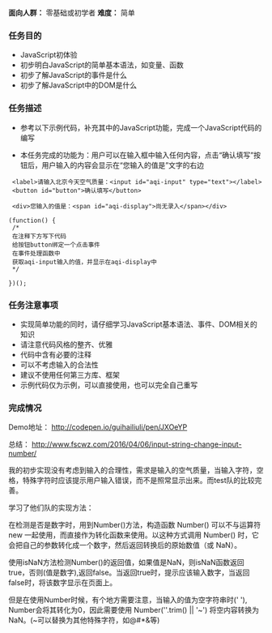 **面向人群：**
零基础或初学者
**难度：**
简单

### 任务目的

 - JavaScript初体验
 - 初步明白JavaScript的简单基本语法，如变量、函数
 - 初步了解JavaScript的事件是什么
 - 初步了解JavaScript中的DOM是什么

### 任务描述

 - 参考以下示例代码，补充其中的JavaScript功能，完成一个JavaScript代码的编写

 - 本任务完成的功能为：用户可以在输入框中输入任何内容，点击“确认填写”按钮后，用户输入的内容会显示在“您输入的值是”文字的右边
 ```
  <label>请输入北京今天空气质量：<input id="aqi-input" type="text"></label>
  <button id="button">确认填写</button>

  <div>您输入的值是：<span id="aqi-display">尚无录入</span></div>

 (function() {
  /*	
  在注释下方写下代码
  给按钮button绑定一个点击事件
  在事件处理函数中
  获取aqi-input输入的值，并显示在aqi-display中
  */

})();

```
### 任务注意事项

 - 实现简单功能的同时，请仔细学习JavaScript基本语法、事件、DOM相关的知识
 - 请注意代码风格的整齐、优雅
 - 代码中含有必要的注释
 - 可以不考虑输入的合法性
 - 建议不使用任何第三方库、框架
 - 示例代码仅为示例，可以直接使用，也可以完全自己重写

### 完成情况

Demo地址： http://codepen.io/guihailiuli/pen/JXOeYP

总结： http://www.fscwz.com/2016/04/06/input-string-change-input-number/

我的初步实现没有考虑到输入的合理性，需求是输入的空气质量，当输入字符，空格，特殊字符时应该提示用户输入错误，而不是照常显示出来。而test队的比较完善。

学习了他们队的实现方法： 

在检测是否是数字时，用到Number()方法，构造函数 Number() 可以不与运算符 new 一起使用，而直接作为转化函数来使用。以这种方式调用 Number() 时，它会把自己的参数转化成一个数字，然后返回转换后的原始数值（或 NaN）。

使用isNaN方法检测Number()的返回值，如果值是NaN，则isNaN函数返回true，否则(值是数字),返回false。当返回true时，提示应该输入数字，当返回false时，将该数字显示在页面上。

但是在使用Number时候，有个地方需要注意，当输入的值为空字符串时(' '), Number会将其转化为0，因此需要使用 Number(''.trim() || '~') 将空内容转换为NaN。(~可以替换为其他特殊字符，如@#*&等)


